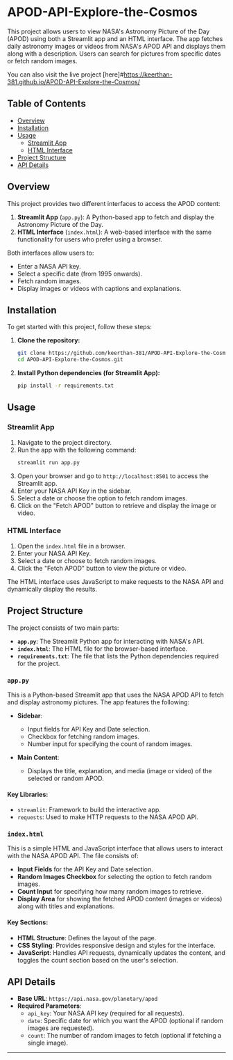 # APOD-API-Explore-the-Cosmos

This project allows users to view NASA's Astronomy Picture of the Day (APOD) using both a Streamlit app and an HTML interface. The app fetches daily astronomy images or videos from NASA's APOD API and displays them along with a description. Users can search for pictures from specific dates or fetch random images.

You can also visit the live project [here]#https://keerthan-381.github.io/APOD-API-Explore-the-Cosmos/

## Table of Contents
- [Overview](#overview)
- [Installation](#installation)
- [Usage](#usage)
  - [Streamlit App](#streamlit-app)
  - [HTML Interface](#html-interface)
- [Project Structure](#project-structure)
- [API Details](#api-details)

## Overview

This project provides two different interfaces to access the APOD content:

1. **Streamlit App** (`app.py`): A Python-based app to fetch and display the Astronomy Picture of the Day.
2. **HTML Interface** (`index.html`): A web-based interface with the same functionality for users who prefer using a browser.

Both interfaces allow users to:
- Enter a NASA API key.
- Select a specific date (from 1995 onwards).
- Fetch random images.
- Display images or videos with captions and explanations.

## Installation

To get started with this project, follow these steps:

1. **Clone the repository:**
   ```bash
   git clone https://github.com/keerthan-381/APOD-API-Explore-the-Cosmos.git
   cd APOD-API-Explore-the-Cosmos.git
   ```

2. **Install Python dependencies (for Streamlit App):**
   ```bash
   pip install -r requirements.txt
   ```

## Usage

### Streamlit App

1. Navigate to the project directory.
2. Run the app with the following command:
   ```bash
   streamlit run app.py
   ```
3. Open your browser and go to `http://localhost:8501` to access the Streamlit app.
4. Enter your NASA API Key in the sidebar.
5. Select a date or choose the option to fetch random images.
6. Click on the "Fetch APOD" button to retrieve and display the image or video.

### HTML Interface

1. Open the `index.html` file in a browser.
2. Enter your NASA API Key.
3. Select a date or choose to fetch random images.
4. Click the "Fetch APOD" button to view the picture or video.

The HTML interface uses JavaScript to make requests to the NASA API and dynamically display the results.

## Project Structure

The project consists of two main parts:

- **`app.py`**: The Streamlit Python app for interacting with NASA's API.
- **`index.html`**: The HTML file for the browser-based interface.
- **`requirements.txt`**: The file that lists the Python dependencies required for the project.

### `app.py`

This is a Python-based Streamlit app that uses the NASA APOD API to fetch and display astronomy pictures. The app features the following:

- **Sidebar**:
  - Input fields for API Key and Date selection.
  - Checkbox for fetching random images.
  - Number input for specifying the count of random images.

- **Main Content**:
  - Displays the title, explanation, and media (image or video) of the selected or random APOD.

#### Key Libraries:
- `streamlit`: Framework to build the interactive app.
- `requests`: Used to make HTTP requests to the NASA APOD API.


### `index.html`

This is a simple HTML and JavaScript interface that allows users to interact with the NASA APOD API. The file consists of:

- **Input Fields** for the API Key and Date selection.
- **Random Images Checkbox** for selecting the option to fetch random images.
- **Count Input** for specifying how many random images to retrieve.
- **Display Area** for showing the fetched APOD content (images or videos) along with titles and explanations.

#### Key Sections:
- **HTML Structure**: Defines the layout of the page.
- **CSS Styling**: Provides responsive design and styles for the interface.
- **JavaScript**: Handles API requests, dynamically updates the content, and toggles the count section based on the user's selection.



## API Details

- **Base URL**: `https://api.nasa.gov/planetary/apod`
- **Required Parameters**:
  - `api_key`: Your NASA API key (required for all requests).
  - `date`: Specific date for which you want the APOD (optional if random images are requested).
  - `count`: The number of random images to fetch (optional if fetching a single image).


---

